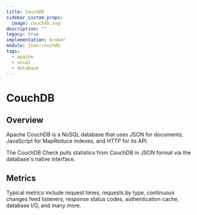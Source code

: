 ```yaml
---
title: CouchDB
sidebar_custom_props:
  image: couchdb.svg
description: ""
legacy: true
implementation: broker
module: json:couchdb
tags:
  - apache
  - nosql
  - database
---
```


# CouchDB

## Overview

Apache CouchDB is a NoSQL database that uses JSON for documents, JavaScript for MapReduce indexes, and HTTP for its API.

The CouchDB Check pulls statistics from CouchDB in JSON format via the database's native interface.

## Metrics

Typical metrics include request times, requests by type, continuous changes feed listeners, response status codes, authentication cache, database I/O, and many more.
